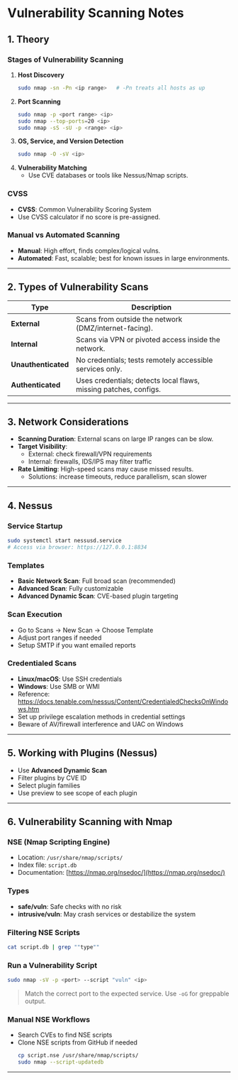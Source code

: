 
# Vulnerability Scanning Notes

## 1. Theory

### Stages of Vulnerability Scanning
1. **Host Discovery**
   ```bash
   sudo nmap -sn -Pn <ip range>   # -Pn treats all hosts as up
   ```
2. **Port Scanning**
   ```bash
   sudo nmap -p <port range> <ip>
   sudo nmap --top-ports=20 <ip>
   sudo nmap -sS -sU -p <range> <ip>
   ```
3. **OS, Service, and Version Detection**
   ```bash
   sudo nmap -O -sV <ip>
   ```
4. **Vulnerability Matching**
   - Use CVE databases or tools like Nessus/Nmap scripts.

### CVSS
- **CVSS**: Common Vulnerability Scoring System
- Use CVSS calculator if no score is pre-assigned.

### Manual vs Automated Scanning
- **Manual**: High effort, finds complex/logical vulns.
- **Automated**: Fast, scalable; best for known issues in large environments.

---

## 2. Types of Vulnerability Scans

| Type             | Description |
|------------------|-------------|
| **External**     | Scans from outside the network (DMZ/internet-facing). |
| **Internal**     | Scans via VPN or pivoted access inside the network. |
| **Unauthenticated** | No credentials; tests remotely accessible services only. |
| **Authenticated**   | Uses credentials; detects local flaws, missing patches, configs. |

---

## 3. Network Considerations

- **Scanning Duration**: External scans on large IP ranges can be slow.
- **Target Visibility**:
  - External: check firewall/VPN requirements
  - Internal: firewalls, IDS/IPS may filter traffic
- **Rate Limiting**: High-speed scans may cause missed results.
  - Solutions: increase timeouts, reduce parallelism, scan slower

---

## 4. Nessus

### Service Startup
```bash
sudo systemctl start nessusd.service
# Access via browser: https://127.0.0.1:8834
```

### Templates
- **Basic Network Scan**: Full broad scan (recommended)
- **Advanced Scan**: Fully customizable
- **Advanced Dynamic Scan**: CVE-based plugin targeting

### Scan Execution
- Go to Scans → New Scan → Choose Template
- Adjust port ranges if needed
- Setup SMTP if you want emailed reports

### Credentialed Scans
- **Linux/macOS**: Use SSH credentials
- **Windows**: Use SMB or WMI
- Reference: https://docs.tenable.com/nessus/Content/CredentialedChecksOnWindows.htm
- Set up privilege escalation methods in credential settings
- Beware of AV/firewall interference and UAC on Windows

---

## 5. Working with Plugins (Nessus)

- Use **Advanced Dynamic Scan**
- Filter plugins by CVE ID
- Select plugin families
- Use preview to see scope of each plugin

---

## 6. Vulnerability Scanning with Nmap

### NSE (Nmap Scripting Engine)

- Location: `/usr/share/nmap/scripts/`
- Index file: `script.db`
- Documentation: [https://nmap.org/nsedoc/](https://nmap.org/nsedoc/)

### Types
- **safe/vuln**: Safe checks with no risk
- **intrusive/vuln**: May crash services or destabilize the system

### Filtering NSE Scripts
```bash
cat script.db | grep ""type""
```

### Run a Vulnerability Script
```bash
sudo nmap -sV -p <port> --script "vuln" <ip>
```

> Match the correct port to the expected service. Use `-oG` for greppable output.

### Manual NSE Workflows
- Search CVEs to find NSE scripts
- Clone NSE scripts from GitHub if needed
  ```bash
  cp script.nse /usr/share/nmap/scripts/
  sudo nmap --script-updatedb
  ```

---
